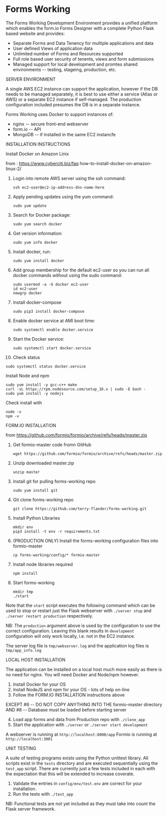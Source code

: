 Forms Working
===============================
The Forms Working Development Environment provides a unified platform which enables the form.io Forms Designer with a complete Python Flask based website and provides:

- Separate Forms and Data Tenency for multiple applications and data
- User defined Views of application data
- Unlimited number of Forms and Resources supported
- Full role based user security of tenents, views and form submissions
- Managed support for local development and promtes shared environments -- testing, stageing, production, etc.

SERVER ENVIRONMENT

A single AWS EC2 instance can support the application, however if the DB needs to be managed separately, it is best to use either a service (Atlas or AWS) or a separate EC2 instance if self-managed. The production configuration included presumes the DB is in a separate instance.

Forms Working uses Docker to support instances of:
- nginx -- secure front-end webserver
- form.io -- API
- MongoDB -- if installed in the same EC2 instancfe

INSTALLATION INSTRUCTIONS

Install Docker on Amazon Linix

   from : https://www.cyberciti.biz/faq how-to-install-docker-on-amazon-linux-2/

1. Login into remote AWS server using the ssh command:
   ```
   ssh ec2-user@ec2-ip-address-dns-name-here
   ```
2. Apply pending updates using the yum command:
   ```
   sudo yum update
   ```
3. Search for Docker package:
   ```
   sudo yum search docker
   ```
4. Get version information:
   ```
   sudo yum info docker
   ```
5. Install docker, run:
   ```
   sudo yum install docker
   ```
6. Add group membership for the default ec2-user so you can run all docker commands without using the sudo command:
   ```
   sudo usermod -a -G docker ec2-user
   id ec2-user
   newgrp docker
   ```
7. Install docker-compose
   ```
   sudo pip3 install docker-compose
   ```
8. Enable docker service at AMI boot time:
   ```
   sudo systemctl enable docker.service
   ```
9. Start the Docker service:
   ```
   sudo systemctl start docker.service
   ```
10. Check status
   ```
   sudo systemctl status docker.service
   ```
Install Node and npm
   ```
   sudo yum install -y gcc-c++ make 
   curl -sL https://rpm.nodesource.com/setup_16.x | sudo -E bash - 
   sudo yum install -y nodejs
   ```

Check install with
   ```
   node -v
   npm -v
   ```

FORM.IO INSTALLATION

from https://github.com/formio/formio/archive/refs/heads/master.zip

1. Get formio-master code fromn GitHub
   ```
   wget https://github.com/formio/formio/archive/refs/heads/master.zip
   ```
2. Unzip downloaded master.zip
   ```
   unzip master
   ```
3. Install git for pulling forms-working repo
   ```
   sudo yum install git
   ```
4. Git clone forms-working repo
   ```
   git clone https://github.com/terry-flander/forms-working.git
   ```
5. Install Python Libraries
   ```
   mkdir env
   pip3 install -t env -r requirements.txt
   ```
6. (PRODUCTION ONLY) Install the forms-working configuration files into formio-master
   ```
   cp forms-working/config/* formio-master
   ```
7. Install node libraries required
   ```
   npm install
   ```
8. Start forms-working
   ```
   mkdir tmp
   ./start
   ```
Note that the ``start`` script executes the following command which can be used to stop or restart just the Flask webserver with ``./server stop`` and  ``./server restart production`` respectively.

NB: The ``production`` argument above is used by the configuration to use the correct configuration. Leaving this blank results in ``development`` configuration will only work locally, i.e. not in the EC2 instance.

The server log file is ``tmp/webserver.log`` and the application log files is ``tmp/app_info.log``

LOCAL HOST INSTALLATION

The application can be installed on a local host much more easily as there is no need for nginx. You will need Docker and Node/npm however.

1. Install Docker for your OS
2. Install NodeJS and npm for your OS - lots of help on-line
3. Follow the FORM.IO INSTALLATION instructions above

EXCEPT #6 -- DO NOT COPY ANYTHING INTO THE formio-master directory
AND    #8 -- Database must be loaded  before starting server

4. Load app forms and data from Production repo with ``./clone_app``
5. Start the application with ``./server`` or ``./server start development``

A webserver is running at ``http://localhost:8000/app``
Formio is running at ``http://localhost:3001``

UNIT TESTING

A suite of testing programs exists using the Python unittest library. All scripts exist in the ``tests`` directory and are executed sequentially using the ``test_app`` script. There are currently just a few tests included in each with the expectation that this will be extended to increase coverate.

1. Validate the entries in ``config/env/test.env`` are correct for your installation.
2. Run the tests with ``./test_app``

NB: Functional tests are not yet included as they must take into count the Flask server framework.

